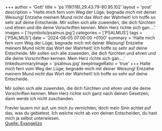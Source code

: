+++
author = 'Gott'
title = 'ps 119(118),29.43.79-80.95.102'
layout = 'post'
description = 'Halte mich fern vom Weg der Lüge; begnade mich mit deiner Weisung! Entziehe meinem Mund nicht das Wort der Wahrheit! Ich hoffe so sehr auf deine Entscheide.  Mir sollen sich alle zuwenden, die dich fürchten und ehren und die deine Vorschriften kennen. Mein Herz richte sich gan....'
images = ['/symbols/psalmus.jpg']
categories = ['PSALMUS']
tags = ['PSALMUS']
date = '2024-08-05 07:00:00 +0100'
summary = 'Halte mich fern vom Weg der Lüge; begnade mich mit deiner Weisung! Entziehe meinem Mund nicht das Wort der Wahrheit! Ich hoffe so sehr auf deine Entscheide.  Mir sollen sich alle zuwenden, die dich fürchten und ehren und die deine Vorschriften kennen. Mein Herz richte sich gan....'
linkedsummaryImage = 'psalmus.jpg'
keepImageRatio = 'true'
+++
Halte mich fern vom Weg der Lüge;
begnade mich mit deiner Weisung!
Entziehe meinem Mund nicht das Wort der Wahrheit!
Ich hoffe so sehr auf deine Entscheide.

Mir sollen sich alle zuwenden, die dich fürchten und ehren
und die deine Vorschriften kennen.
Mein Herz richte sich ganz nach deinen Gesetzen;
dann werde ich nicht zuschanden.<!--more-->

Frevler lauern mir auf, um mich zu vernichten;
doch mein Sinn achtet auf das, was du gebietest.
Ich weiche nicht ab von deinen Entscheiden,
du hast mich ja selbst unterwiesen.<br> [Quelle: Evangelizo](https://evangeliumtagfuertag.org/DE/gospel)